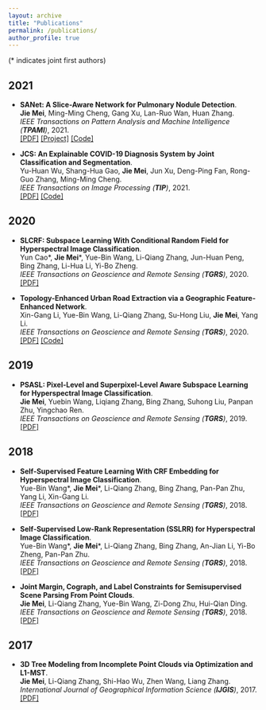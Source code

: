 ```yaml
---
layout: archive
title: "Publications"
permalink: /publications/
author_profile: true
---
```

(\* indicates joint first authors)
## 2021
* <b>SANet: A Slice-Aware Network for Pulmonary Nodule Detection</b>. <br>
<b>Jie Mei</b>, Ming-Ming Cheng, Gang Xu, Lan-Ruo Wan, Huan Zhang. <br>
<i>IEEE Transactions on Pattern Analysis and Machine Intelligence (**TPAMI**)</i>, 2021. <br>
[[PDF]](https://jiemei.xyz/files/2021_TPAMI_SANet/2021_TPAMI_SANet.pdf)
[[Project]](https://jiemei.xyz/publications/SANet)
[[Code]](https://github.com/mj129/SANet)

* <b>JCS: An Explainable COVID-19 Diagnosis System by Joint Classification and Segmentation</b>. <br>
Yu-Huan Wu, Shang-Hua Gao, <b>Jie Mei</b>, Jun Xu, Deng-Ping Fan, Rong-Guo Zhang, Ming-Ming Cheng. <br>
<i>IEEE Transactions on Image Processing (**TIP**)</i>, 2021. <br>
[[PDF]](https://jiemei.xyz/files/2021_TIP_JCS/2021_TIP_JCS.pdf)
[[Code]](https://github.com/yuhuan-wu/JCS)

## 2020
* <b>SLCRF: Subspace Learning With Conditional Random Field for Hyperspectral Image Classification</b>. <br>
Yun Cao\*, <b>Jie Mei</b>\*, Yue-Bin Wang, Li-Qiang Zhang, Jun-Huan Peng, Bing Zhang, Li-Hua Li, Yi-Bo Zheng. <br>
<i>IEEE Transactions on Geoscience and Remote Sensing (**TGRS**)</i>, 2020. <br>
[[PDF]](https://jiemei.xyz/files/2021_TGRS_SLCRF/2021_TGRS_SLCRF.pdf)

* <b>Topology-Enhanced Urban Road Extraction via a Geographic Feature-Enhanced Network</b>. <br>
Xin-Gang Li, Yue-Bin Wang, Li-Qiang Zhang, Su-Hong Liu, <b>Jie Mei</b>, Yang Li. <br>
<i>IEEE Transactions on Geoscience and Remote Sensing (**TGRS**)</i>, 2020. <br>
[[PDF]](https://jiemei.xyz/files/2020_TGRS_Road/2020_TGRS_Road.pdf)
[[Code]](https://github.com/lixingang/road_detection)

## 2019
* <b>PSASL: Pixel-Level and Superpixel-Level Aware Subspace Learning for Hyperspectral Image Classification</b>. <br>
<b>Jie Mei</b>, Yuebin Wang, Liqiang Zhang, Bing Zhang, Suhong Liu, Panpan Zhu, Yingchao Ren. <br>
<i>IEEE Transactions on Geoscience and Remote Sensing (**TGRS**)</i>, 2019. <br>
[[PDF]](https://jiemei.xyz/files/2019_TGRS_PSASL/2019_TGRS_PSASL.pdf)

## 2018
* <b>Self-Supervised Feature Learning With CRF Embedding for Hyperspectral Image Classification</b>. <br>
Yue-Bin Wang\*, <b>Jie Mei</b>\*, Li-Qiang Zhang, Bing Zhang, Pan-Pan Zhu, Yang Li, Xin-Gang Li. <br>
<i>IEEE Transactions on Geoscience and Remote Sensing (**TGRS**)</i>, 2018. <br>
[[PDF]](https://jiemei.xyz/files/2018_TGRS_HSINet/2018_TGRS_HSINet.pdf)

* <b>Self-Supervised Low-Rank Representation (SSLRR) for Hyperspectral Image Classification</b>. <br>
Yue-Bin Wang\*, <b>Jie Mei</b>\*, Li-Qiang Zhang, Bing Zhang, An-Jian Li, Yi-Bo Zheng, Pan-Pan Zhu. <br>
<i>IEEE Transactions on Geoscience and Remote Sensing (**TGRS**)</i>, 2018. <br>
[[PDF]](https://jiemei.xyz/files/2018_TGRS_SSLRR/2018_TGRS_SSLRR.pdf)

* <b>Joint Margin, Cograph, and Label Constraints for Semisupervised Scene Parsing From Point Clouds</b>. <br>
<b>Jie Mei</b>, Li-Qiang Zhang, Yue-Bin Wang, Zi-Dong Zhu, Hui-Qian Ding. <br>
<i>IEEE Transactions on Geoscience and Remote Sensing (**TGRS**)</i>, 2018. <br>
[[PDF]](https://jiemei.xyz/files/2018_TGRS_Joint/2018_TGRS_Joint.pdf)

## 2017
* <b>3D Tree Modeling from Incomplete Point Clouds via Optimization and L1-MST</b>. <br>
<b>Jie Mei</b>, Li-Qiang Zhang, Shi-Hao Wu, Zhen Wang, Liang Zhang. <br>
<i>International Journal of Geographical Information Science (**IJGIS**)</i>, 2017. <br>
[[PDF]](https://jiemei.xyz/files/2017_IJGIS_Tree/2017_IJGIS_Tree.pdf)
